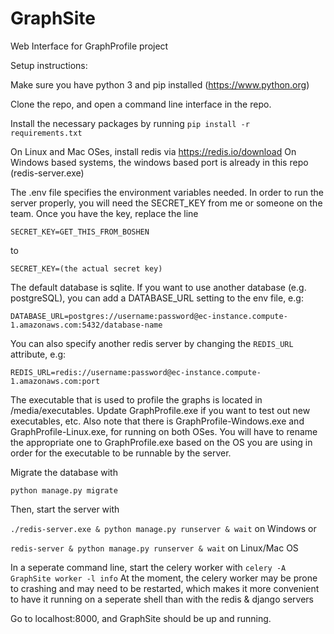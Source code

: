 # GraphSite
Web Interface for GraphProfile project 

Setup instructions:

Make sure you have python 3 and pip installed (https://www.python.org)

Clone the repo, and open a command line interface in the repo. 

Install the necessary packages by running `pip install -r requirements.txt`

On Linux and Mac OSes, install redis via https://redis.io/download
On Windows based systems, the windows based port is already in this repo (redis-server.exe)

The .env file specifies the environment variables needed. In order to run the server properly, you will need the SECRET_KEY
from me or someone on the team.
Once you have the key, replace the line

`SECRET_KEY=GET_THIS_FROM_BOSHEN`

to

`SECRET_KEY=(the actual secret key)`

The default database is sqlite. If you want to use another database (e.g. postgreSQL), you can add a DATABASE_URL setting to the env file, e.g:

`DATABASE_URL=postgres://username:password@ec-instance.compute-1.amazonaws.com:5432/database-name`

You can also specify another redis server by changing the `REDIS_URL` attribute, e.g:

`REDIS_URL=redis://username:password@ec-instance.compute-1.amazonaws.com:port`

The executable that is used to profile the graphs is located in /media/executables. Update GraphProfile.exe if you want to test out new executables, etc.
Also note that there is GraphProfile-Windows.exe and GraphProfile-Linux.exe, for running on both OSes.
You will have to rename the appropriate one to GraphProfile.exe based on the OS you are using in order for the executable to be runnable
by the server.

Migrate the database with

`python manage.py migrate`

Then, start the server with

`./redis-server.exe & python manage.py runserver & wait`  on Windows or

`redis-server & python manage.py runserver & wait` on Linux/Mac OS

In a seperate command line, start the celery worker with
`celery -A GraphSite worker -l info`
At the moment, the celery worker may be prone to crashing and may need to be restarted, which makes it more convenient to have it running
on a seperate shell than with the redis & django servers

Go to localhost:8000, and GraphSite should be up and running.


